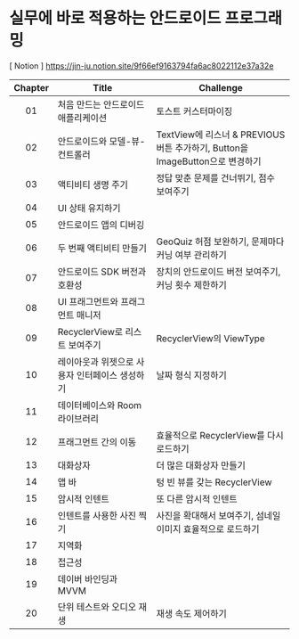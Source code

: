 # 실무에 바로 적용하는 안드로이드 프로그래밍
[ Notion ] https://jin-ju.notion.site/9f66ef9163794fa6ac8022112e37a32e

| Chapter | Title | Challenge |
|:--------:|--------|--------|
| 01 | 처음 만드는 안드로이드 애플리케이션 | 토스트 커스터마이징 |
| 02 | 안드로이드와 모델-뷰-컨트롤러 | TextView에 리스너 & PREVIOUS 버튼 추가하기, Button을 ImageButton으로 변경하기 |
| 03 | 액티비티 생명 주기 | 정답 맞춘 문제를 건너뛰기, 점수 보여주기 |
| 04 | UI 상태 유지하기 | |
| 05 | 안드로이드 앱의 디버깅 | |
| 06 | 두 번째 액티비티 만들기 | GeoQuiz 허점 보완하기, 문제마다 커닝 여부 관리하기 |
| 07 | 안드로이드 SDK 버전과 호환성 | 장치의 안드로이드 버전 보여주기, 커닝 횟수 제한하기 |
| 08 | UI 프래그먼트와 프래그먼트 매니저 |  |
| 09 | RecyclerView로 리스트 보여주기 | RecyclerView의 ViewType |
| 10 | 레이아웃과 위젯으로 사용자 인터페이스 생성하기 | 날짜 형식 지정하기 |
| 11 | 데이터베이스와 Room 라이브러리 |  |
| 12 | 프래그먼트 간의 이동 | 효율적으로 RecyclerView를 다시 로드하기 |
| 13 | 대화상자 | 더 많은 대화상자 만들기 |
| 14 | 앱 바 | 텅 빈 뷰를 갖는 RecyclerView |
| 15 | 암시적 인텐트 | 또 다른 암시적 인텐트 |
| 16 | 인텐트를 사용한 사진 찍기 | 사진을 확대해서 보여주기, 섬네일 이미지 효율적으로 로드하기 |
| 17 | 지역화 |  |
| 18 | 접근성 |  |
| 19 | 데이버 바인딩과 MVVM |  |
| 20 | 단위 테스트와 오디오 재생 | 재생 속도 제어하기 |
